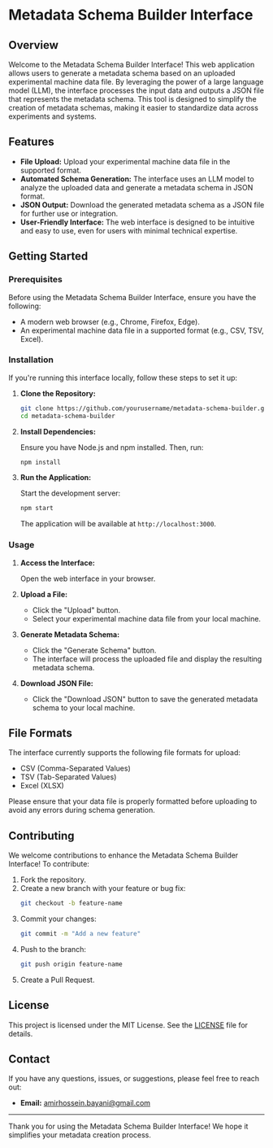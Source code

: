 # Metadata Schema Builder Interface

## Overview

Welcome to the Metadata Schema Builder Interface! This web application allows users to generate a metadata schema based on an uploaded experimental machine data file. By leveraging the power of a large language model (LLM), the interface processes the input data and outputs a JSON file that represents the metadata schema. This tool is designed to simplify the creation of metadata schemas, making it easier to standardize data across experiments and systems.

## Features

- **File Upload:** Upload your experimental machine data file in the supported format.
- **Automated Schema Generation:** The interface uses an LLM model to analyze the uploaded data and generate a metadata schema in JSON format.
- **JSON Output:** Download the generated metadata schema as a JSON file for further use or integration.
- **User-Friendly Interface:** The web interface is designed to be intuitive and easy to use, even for users with minimal technical expertise.

## Getting Started

### Prerequisites

Before using the Metadata Schema Builder Interface, ensure you have the following:

- A modern web browser (e.g., Chrome, Firefox, Edge).
- An experimental machine data file in a supported format (e.g., CSV, TSV, Excel).

### Installation

If you're running this interface locally, follow these steps to set it up:

1. **Clone the Repository:**

   ```bash
   git clone https://github.com/yourusername/metadata-schema-builder.git
   cd metadata-schema-builder
   ```

2. **Install Dependencies:**

   Ensure you have Node.js and npm installed. Then, run:

   ```bash
   npm install
   ```

3. **Run the Application:**

   Start the development server:

   ```bash
   npm start
   ```

   The application will be available at `http://localhost:3000`.

### Usage

1. **Access the Interface:**

   Open the web interface in your browser.

2. **Upload a File:**

   - Click the "Upload" button.
   - Select your experimental machine data file from your local machine.

3. **Generate Metadata Schema:**

   - Click the "Generate Schema" button.
   - The interface will process the uploaded file and display the resulting metadata schema.

4. **Download JSON File:**

   - Click the "Download JSON" button to save the generated metadata schema to your local machine.

## File Formats

The interface currently supports the following file formats for upload:

- CSV (Comma-Separated Values)
- TSV (Tab-Separated Values)
- Excel (XLSX)

Please ensure that your data file is properly formatted before uploading to avoid any errors during schema generation.

## Contributing

We welcome contributions to enhance the Metadata Schema Builder Interface! To contribute:

1. Fork the repository.
2. Create a new branch with your feature or bug fix:
   ```bash
   git checkout -b feature-name
   ```
3. Commit your changes:
   ```bash
   git commit -m "Add a new feature"
   ```
4. Push to the branch:
   ```bash
   git push origin feature-name
   ```
5. Create a Pull Request.

## License

This project is licensed under the MIT License. See the [LICENSE](LICENSE) file for details.

## Contact

If you have any questions, issues, or suggestions, please feel free to reach out:

- **Email:** amirhossein.bayani@gmail.com

---

Thank you for using the Metadata Schema Builder Interface! We hope it simplifies your metadata creation process.